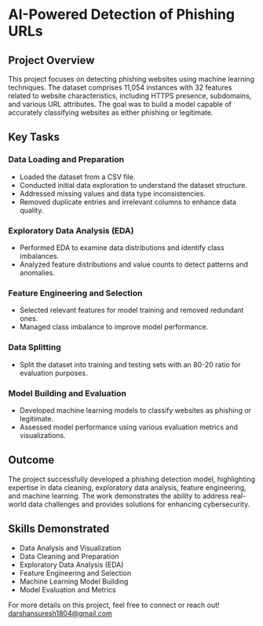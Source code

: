 # AI-Powered Detection of Phishing URLs
 
## Project Overview

This project focuses on detecting phishing websites using machine learning techniques. The dataset comprises 11,054 instances with 32 features related to website characteristics, including HTTPS presence, subdomains, and various URL attributes. The goal was to build a model capable of accurately classifying websites as either phishing or legitimate.

## Key Tasks

### Data Loading and Preparation
- Loaded the dataset from a CSV file.
- Conducted initial data exploration to understand the dataset structure.
- Addressed missing values and data type inconsistencies.
- Removed duplicate entries and irrelevant columns to enhance data quality.

### Exploratory Data Analysis (EDA)
- Performed EDA to examine data distributions and identify class imbalances.
- Analyzed feature distributions and value counts to detect patterns and anomalies.

### Feature Engineering and Selection
- Selected relevant features for model training and removed redundant ones.
- Managed class imbalance to improve model performance.

### Data Splitting
- Split the dataset into training and testing sets with an 80-20 ratio for evaluation purposes.

### Model Building and Evaluation
- Developed machine learning models to classify websites as phishing or legitimate.
- Assessed model performance using various evaluation metrics and visualizations.

## Outcome

The project successfully developed a phishing detection model, highlighting expertise in data cleaning, exploratory data analysis, feature engineering, and machine learning. The work demonstrates the ability to address real-world data challenges and provides solutions for enhancing cybersecurity.

## Skills Demonstrated
- Data Analysis and Visualization
- Data Cleaning and Preparation
- Exploratory Data Analysis (EDA)
- Feature Engineering and Selection
- Machine Learning Model Building
- Model Evaluation and Metrics

For more details on this project, feel free to connect or reach out!
darshansuresh1804@gmail.com
